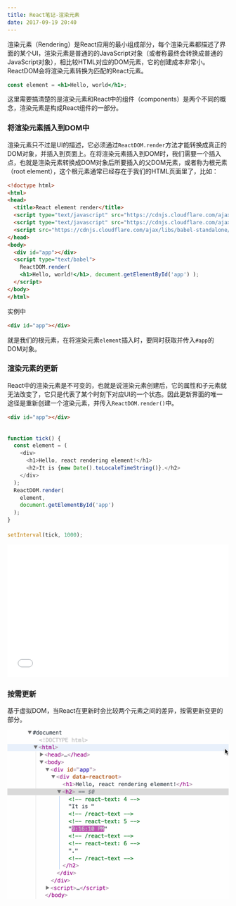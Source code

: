 ```yaml
---
title: React笔记-渲染元素
date: 2017-09-19 20:40
---
```


渲染元素（Rendering）是React应用的最小组成部分，每个渲染元素都描述了界面的某个UI，渲染元素是普通的的JavaScript对象（或者称最终会转换成普通的JavaScript对象），相比较HTML对应的DOM元素，它的创建成本非常小。ReactDOM会将渲染元素转换为匹配的React元素。

```jsx
const element = <h1>Hello, world</h1>;
```
这里需要搞清楚的是渲染元素和React中的组件（components）是两个不同的概念，渲染元素是构成React组件的一部分。

### 将渲染元素插入到DOM中

渲染元素只不过是UI的描述，它必须通过`ReactDOM.render`方法才能转换成真正的DOM对象，并插入到页面上。在将渲染元素插入到DOM时，我们需要一个插入点，也就是渲染元素转换成DOM对象后所要插入的父DOM元素，或者称为根元素（root element），这个根元素通常已经存在于我们的HTML页面里了，比如：

```html
<!doctype html>
<html>
<head>
  <title>React element render</title>
  <script type="text/javascript" src="https://cdnjs.cloudflare.com/ajax/libs/react/15.3.1/react.js"></script>
  <script type="text/javascript" src="https://cdnjs.cloudflare.com/ajax/libs/react/15.3.1/react-dom.js"></script>
  <script src="https://cdnjs.cloudflare.com/ajax/libs/babel-standalone/6.26.0/babel.min.js"></script>
</head>
<body>
  <div id="app"></div>
  <script type="text/babel">
    ReactDOM.render(
    <h1>Hello, world!</h1>, document.getElementById('app') );
  </script>
</body>
</html>

```

实例中

```html
<div id="app"></div>
```

就是我们的根元素，在将渲染元素`element`插入时，要同时获取并传入`#app`的DOM对象。

### 渲染元素的更新

React中的渲染元素是不可变的，也就是说渲染元素创建后，它的属性和子元素就无法改变了，它只是代表了某个时刻下对应UI的一个状态。因此更新界面的唯一途径是重新创建一个渲染元素，并传入`ReactDOM.render()`中。

```html
<div id="app"></div>
```

```js

function tick() {
  const element = (
    <div>
      <h1>Hello, react rendering element!</h1>
      <h2>It is {new Date().toLocaleTimeString()}.</h2>
    </div>
  );
  ReactDOM.render(
    element,
    document.getElementById('app')
  );
}

setInterval(tick, 1000);

```

<iframe width="100%" height="300" src="//jsfiddle.net/monjer/mu8wvv2o/embedded/js,html,result/" allowfullscreen="allowfullscreen" frameborder="0"></iframe>


### 按需更新

基于虚拟DOM，当React在更新时会比较两个元素之间的差异，按需更新变更的部分。


![rendering](/img/2017-09-19-react-rendering.gif)

